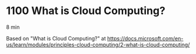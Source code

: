 # 1100 What is Cloud Computing?
8 min

Based on "What is Cloud Computing?" at https://docs.microsoft.com/en-us/learn/modules/principles-cloud-computing/2-what-is-cloud-computing/

